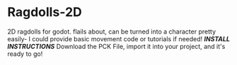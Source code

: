 # Ragdolls-2D
2D ragdolls for godot. flails about, can be turned into a character pretty easily- I could provide basic movement code or tutorials if needed! 
***INSTALL INSTRUCTIONS***
Download the PCK File, import it into your project, and it's ready to go! 
